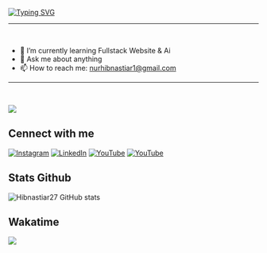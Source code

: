 [![Typing SVG](https://readme-typing-svg.herokuapp.com?font=Fira+Code&weight=600&size=40&duration=4000&pause=303&center=true&vCenter=true&width=500&height=100&lines=Hi+there+I'm+Aria+%F0%9F%91%8B)](https://git.io/typing-svg)

---
<br>

- 🌱 I’m currently learning Fullstack Website & Ai
- 💬 Ask me about anything
- 📫 How to reach me: nurhibnastiar1@gmail.com

---
<br>

![](https://komarev.com/ghpvc/?username=hibnastiar27&color=ff69b4&base=130&abbreviated=true)

## **Cennect with me**

[![Instagram](https://img.shields.io/badge/Instagram-%23E4405F.svg?logo=Instagram&logoColor=white)](https://www.instagram.com/aria.justtry/) 
[![LinkedIn](https://img.shields.io/badge/LinkedIn-%230077B5.svg?logo=linkedin&logoColor=white)](https://www.linkedin.com/in/hibnastiar/) 
[![YouTube](https://img.shields.io/badge/YouTube-%23FF0000.svg?logo=YouTube&logoColor=white)](https://www.youtube.com/@aria.log1) 
[![YouTube](https://img.shields.io/badge/Twitter%20-%231e1e1e.svg?logo=x&logoColor=white)](https://x.com/arialog1) 

## **Stats Github**
<!-- ![Hibnastiar27 GitHub stats](https://github-readme-stats.vercel.app/api?username=hibnastiar27&show_icons=true&theme=dark&include_all_commits=true&count_private=true)-->
![Hibnastiar27 GitHub stats](https://github-readme-stats-eight-theta.vercel.app/api?username=hibnastiar27&show_icons=true&theme=dark&include_all_commits=true&count_private=true)

## **Wakatime**

<!-- <img src="https://wakatime.com/share/@c2503bdb-9bfc-4d7f-a08c-86c8171b582b/499a93df-9641-4c2b-9ae9-2d8cb301b45c.svg"> -->
<img src="https://wakatime.com/share/@c2503bdb-9bfc-4d7f-a08c-86c8171b582b/b9ea27fd-34e5-4c82-baca-cba966327c7c.svg">

<!-- <a href="https://github.com/hibnastiar27">
<img align="center" src="https://github-readme-stats.vercel.app/api?username=hibnastiar27&bg_color=30,e96443,904e95&title_color=fff&text_color=fff" alt="Aria github stats"/>
</a> -->
